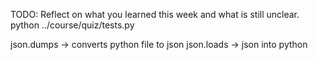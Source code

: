 TODO: Reflect on what you learned this week and what is still unclear.
python ../course/quiz/tests.py

json.dumps -> converts python file to json
json.loads -> json into python